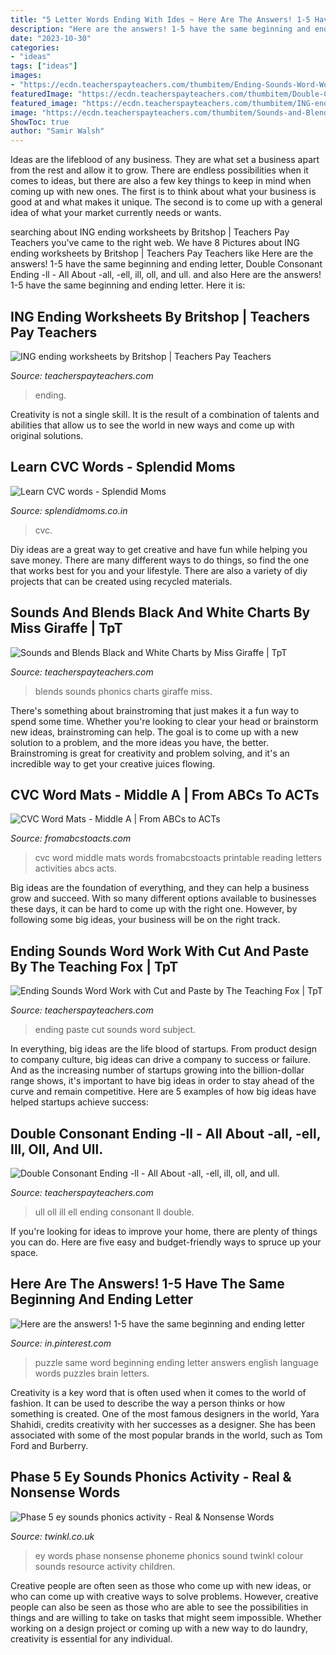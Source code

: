 ```yaml
---
title: "5 Letter Words Ending With Ides ~ Here Are The Answers! 1-5 Have The Same Beginning And Ending Letter"
description: "Here are the answers! 1-5 have the same beginning and ending letter"
date: "2023-10-30"
categories:
- "ideas"
tags: ["ideas"]
images:
- "https://ecdn.teacherspayteachers.com/thumbitem/Ending-Sounds-Word-Work-with-Cut-and-Paste-2190508-1477084061/original-2190508-2.jpg"
featuredImage: "https://ecdn.teacherspayteachers.com/thumbitem/Double-Consonant-Ending-ll-All-About-all-ell-ill-oll-and-ull--3354565-1549903995/original-3354565-2.jpg"
featured_image: "https://ecdn.teacherspayteachers.com/thumbitem/ING-ending-worksheets-5069067-1575226881/original-5069067-2.jpg"
image: "https://ecdn.teacherspayteachers.com/thumbitem/Sounds-and-Blends-Black-and-White-Charts-018358000-1370561274-1500873496/original-719822-1.jpg"
ShowToc: true
author: "Samir Walsh"
---
```



Ideas are the lifeblood of any business. They are what set a business apart from the rest and allow it to grow. There are endless possibilities when it comes to ideas, but there are also a few key things to keep in mind when coming up with new ones. The first is to think about what your business is good at and what makes it unique. The second is to come up with a general idea of what your market currently needs or wants.

	

		
searching about ING ending worksheets by Britshop | Teachers Pay Teachers you've came to the right web. We have 8 Pictures about ING ending worksheets by Britshop | Teachers Pay Teachers like Here are the answers! 1-5 have the same beginning and ending letter, Double Consonant Ending -ll - All About -all, -ell, ill, oll, and ull. and also Here are the answers! 1-5 have the same beginning and ending letter. Here it is:
		
    
## ING Ending Worksheets By Britshop | Teachers Pay Teachers

<img loading=lazy src="https://ecdn.teacherspayteachers.com/thumbitem/ING-ending-worksheets-5069067-1575226881/original-5069067-2.jpg" onerror="this.onerror=null;this.src='https://tse1.mm.bing.net/th?id=OIP.BrYAytLdElNSoHZ4Rmf8jAAAAA&amp;pid=15.1';" alt="ING ending worksheets by Britshop | Teachers Pay Teachers">

_Source: teacherspayteachers.com_

>ending. 

	

Creativity is not a single skill. It is the result of a combination of talents and abilities that allow us to see the world in new ways and come up with original solutions.

    
## Learn CVC Words - Splendid Moms

<img loading=lazy src="https://splendidmoms.co.in/wp-content/uploads/2021/01/vowel-e-cvc-words_4.png" onerror="this.onerror=null;this.src='https://tse3.mm.bing.net/th?id=OIP.uOmil-OGcRkFOz1wpdMiKAHaKn&amp;pid=15.1';" alt="Learn CVC words - Splendid Moms">

_Source: splendidmoms.co.in_

>cvc. 

	

Diy ideas are a great way to get creative and have fun while helping you save money. There are many different ways to do things, so find the one that works best for you and your lifestyle. There are also a variety of diy projects that can be created using recycled materials.

    
## Sounds And Blends Black And White Charts By Miss Giraffe | TpT

<img loading=lazy src="https://ecdn.teacherspayteachers.com/thumbitem/Sounds-and-Blends-Black-and-White-Charts-018358000-1370561274-1500873496/original-719822-1.jpg" onerror="this.onerror=null;this.src='https://tse3.mm.bing.net/th?id=OIP.FtIzTYucMsz0VlxWAqpfMQAAAA&amp;pid=15.1';" alt="Sounds and Blends Black and White Charts by Miss Giraffe | TpT">

_Source: teacherspayteachers.com_

>blends sounds phonics charts giraffe miss. 

	

There's something about brainstroming that just makes it a fun way to spend some time. Whether you're looking to clear your head or brainstorm new ideas, brainstroming can help. The goal is to come up with a new solution to a problem, and the more ideas you have, the better. Brainstroming is great for creativity and problem solving, and it's an incredible way to get your creative juices flowing.

    
## CVC Word Mats - Middle A | From ABCs To ACTs

<img loading=lazy src="https://fromabcstoacts.com/wp-content/uploads/2018/03/Middle-CVC-Word-Mats-400x570.png" onerror="this.onerror=null;this.src='https://tse3.mm.bing.net/th?id=OIP.0xcaf5Jf_86d8ULw3wOd5wAAAA&amp;pid=15.1';" alt="CVC Word Mats - Middle A | From ABCs to ACTs">

_Source: fromabcstoacts.com_

>cvc word middle mats words fromabcstoacts printable reading letters activities abcs acts. 

	

Big ideas are the foundation of everything, and they can help a business grow and succeed. With so many different options available to businesses these days, it can be hard to come up with the right one. However, by following some big ideas, your business will be on the right track.

    
## Ending Sounds Word Work With Cut And Paste By The Teaching Fox | TpT

<img loading=lazy src="https://ecdn.teacherspayteachers.com/thumbitem/Ending-Sounds-Word-Work-with-Cut-and-Paste-2190508-1477084061/original-2190508-2.jpg" onerror="this.onerror=null;this.src='https://tse1.mm.bing.net/th?id=OIP.G8Jc_bkn8Jb_6je0WLYHswAAAA&amp;pid=15.1';" alt="Ending Sounds Word Work with Cut and Paste by The Teaching Fox | TpT">

_Source: teacherspayteachers.com_

>ending paste cut sounds word subject. 

	

In everything, big ideas are the life blood of startups. From product design to company culture, big ideas can drive a company to success or failure. And as the increasing number of startups growing into the billion-dollar range shows, it's important to have big ideas in order to stay ahead of the curve and remain competitive. Here are 5 examples of how big ideas have helped startups achieve success: 
    
## Double Consonant Ending -ll - All About -all, -ell, Ill, Oll, And Ull.

<img loading=lazy src="https://ecdn.teacherspayteachers.com/thumbitem/Double-Consonant-Ending-ll-All-About-all-ell-ill-oll-and-ull--3354565-1549903995/original-3354565-2.jpg" onerror="this.onerror=null;this.src='https://tse4.mm.bing.net/th?id=OIP.yJFQbmcwdUOpathHPJnG0AAAAA&amp;pid=15.1';" alt="Double Consonant Ending -ll - All About -all, -ell, ill, oll, and ull.">

_Source: teacherspayteachers.com_

>ull oll ill ell ending consonant ll double. 

	

If you're looking for ideas to improve your home, there are plenty of things you can do. Here are five easy and budget-friendly ways to spruce up your space.

    
## Here Are The Answers! 1-5 Have The Same Beginning And Ending Letter

<img loading=lazy src="https://i.pinimg.com/736x/8c/8a/09/8c8a09b0dcfe2df2a3f854e86192c4dc--u-o-puzzle.jpg" onerror="this.onerror=null;this.src='https://tse3.mm.bing.net/th?id=OIP.mhO3C05bVqWANWTZFOLeBAHaHa&amp;pid=15.1';" alt="Here are the answers! 1-5 have the same beginning and ending letter">

_Source: in.pinterest.com_

>puzzle same word beginning ending letter answers english language words puzzles brain letters. 

	

Creativity is a key word that is often used when it comes to the world of fashion. It can be used to describe the way a person thinks or how something is created. One of the most famous designers in the world, Yara Shahidi, credits creativity with her successes as a designer. She has been associated with some of the most popular brands in the world, such as Tom Ford and Burberry.

    
## Phase 5 Ey Sounds Phonics Activity - Real &amp; Nonsense Words

<img loading=lazy src="https://images.twinkl.co.uk/tw1n/image/private/t_630_eco/image_repo/5a/82/T-L-4674-Phase-5-ey-Colour-by-Phoneme-Real-and-Nonsense-Words_ver_2.jpg" onerror="this.onerror=null;this.src='https://tse3.mm.bing.net/th?id=OIP.nsng4RY28WowQx4RxEMufgHaDt&amp;pid=15.1';" alt="Phase 5 ey sounds phonics activity - Real &amp; Nonsense Words">

_Source: twinkl.co.uk_

>ey words phase nonsense phoneme phonics sound twinkl colour sounds resource activity children. 

	

Creative people are often seen as those who come up with new ideas, or who can come up with creative ways to solve problems. However, creative people can also be seen as those who are able to see the possibilities in things and are willing to take on tasks that might seem impossible. Whether working on a design project or coming up with a new way to do laundry, creativity is essential for any individual.

